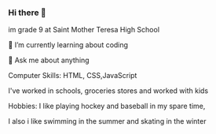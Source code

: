 ### Hi there 👋

im grade 9 at Saint Mother Teresa High School

🌱 I’m currently learning about coding 

💬 Ask me about anything

Computer Skills: HTML, CSS,JavaScript

I've worked in schools, groceries stores and worked with kids 

Hobbies: I like playing hockey and baseball in my spare time,

 I also i like swimming in the summer and skating in the winter
